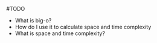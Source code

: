 #TODO
- What is big-o?
- How do I use it to calculate space and time complexity
- What is space and time complexity?
